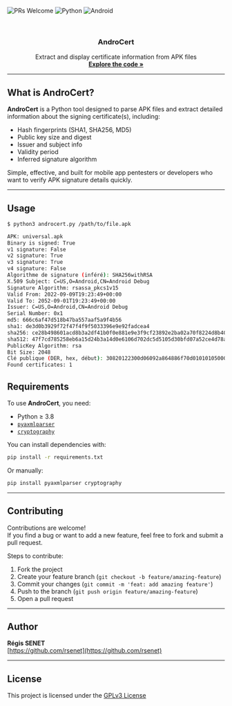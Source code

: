 <a id="readme-top"></a>

![PRs Welcome](https://img.shields.io/badge/PRs-welcome-brightgreen.svg?style=flat-square)
![Python](https://img.shields.io/badge/Python-3776AB?style=for-the-badge&logo=python&logoColor=white)
![Android](https://img.shields.io/badge/Android-3DDC84?style=for-the-badge&logo=android&logoColor=white)

<br />
<div align="center">
  <h3 align="center">AndroCert</h3>

  <p align="center">
    Extract and display certificate information from APK files
    <br />
    <a href="https://github.com/rsenet/AndroCert"><strong>Explore the code »</strong></a>
  </p>
</div>

---

## What is AndroCert?

**AndroCert** is a Python tool designed to parse APK files and extract detailed information about the signing certificate(s), including:

- Hash fingerprints (SHA1, SHA256, MD5)
- Public key size and digest
- Issuer and subject info
- Validity period
- Inferred signature algorithm

Simple, effective, and built for mobile app pentesters or developers who want to verify APK signature details quickly.

---

## Usage

```bash
$ python3 androcert.py /path/to/file.apk

APK: universal.apk
Binary is signed: True
v1 signature: False
v2 signature: True
v3 signature: True
v4 signature: False
Algorithme de signature (inféré): SHA256withRSA
X.509 Subject: C=US,O=Android,CN=Android Debug
Signature Algorithm: rsassa_pkcs1v15
Valid From: 2022-09-09T19:23:49+00:00
Valid To: 2052-09-01T19:23:49+00:00
Issuer: C=US,O=Android,CN=Android Debug
Serial Number: 0x1
md5: 666c6af47d518b47ba557aaf5a9f4b56
sha1: de3d0b3929f72f47f4f9f5033396e9e92fadcea4
sha256: ce28b498601acd8b3a2df41b0f0e881e9e3f9cf23892e2ba02a70f8224d8b40a
sha512: 47f7cd785258eb6a15d24b3a14d0e6106d702dc5d5105d30bfd07a52ce4d78aa52bdd59dec73810b6baea1822b5b0c928287d04d87f8036cb745b4823eb15277
PublicKey Algorithm: rsa
Bit Size: 2048
Clé publique (DER, hex, début): 30820122300d06092a864886f70d01010105000382010f003082010a02820101...
Found certificates: 1
```

## Requirements

To use **AndroCert**, you need:

- Python ≥ 3.8
- [`pyaxmlparser`](https://github.com/dandro205/pyaxmlparser)
- [`cryptography`](https://pypi.org/project/cryptography/)

You can install dependencies with:

```bash
pip install -r requirements.txt
```

Or manually:

```bash
pip install pyaxmlparser cryptography
```

---

## Contributing

Contributions are welcome!  
If you find a bug or want to add a new feature, feel free to fork and submit a pull request.

Steps to contribute:

1. Fork the project
2. Create your feature branch (`git checkout -b feature/amazing-feature`)
3. Commit your changes (`git commit -m 'feat: add amazing feature'`)
4. Push to the branch (`git push origin feature/amazing-feature`)
5. Open a pull request

---

## Author

**Régis SENET**  
[https://github.com/rsenet](https://github.com/rsenet)

---

## License

This project is licensed under the [GPLv3 License](https://www.gnu.org/licenses/quick-guide-gplv3.en.html)
